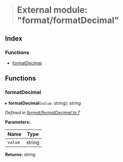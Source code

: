 > # External module: "format/formatDecimal"

## Index

### Functions

* [formatDecimal](_format_formatdecimal_.md#formatdecimal)

## Functions

###  formatDecimal

▸ **formatDecimal**(`value`: string): *string*

*Defined in [format/formatDecimal.ts:7](https://github.com/polkadot-js/common/blob/c7c04bf/packages/util/src/format/formatDecimal.ts#L7)*

**Parameters:**

Name | Type |
------ | ------ |
`value` | string |

**Returns:** *string*